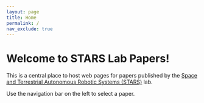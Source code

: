 ```yaml
---
layout: page
title: Home
permalink: /
nav_exclude: true
---
```


# Welcome to STARS Lab Papers!

This is a central place to host web pages for papers published by the <a href='https://starslab.ca'>Space and Terrestrial Autonomous Robotic Systems (STARS)</a> lab. 

Use the navigation bar on the left to select a paper.